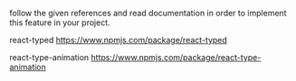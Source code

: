 follow the given references and read documentation in order to implement this feature in your project.

react-typed
https://www.npmjs.com/package/react-typed

react-type-animation
https://www.npmjs.com/package/react-type-animation
 
